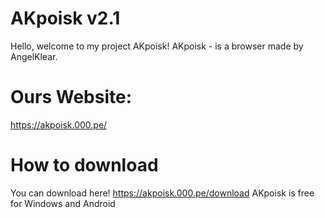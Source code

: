# AKpoisk v2.1
Hello, welcome to my project AKpoisk! AKpoisk - is a browser made by AngelKlear.
# Ours Website:
https://akpoisk.000.pe/
# How to download
You can download here!
https://akpoisk.000.pe/download
AKpoisk is free for Windows and Android
